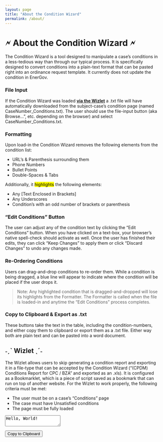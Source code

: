 ```yaml
---
layout: page
title: "About the Condition Wizard"
permalink: /about/
---
```

# 🗲 About the Condition Wizard 🗲
The Condition Wizard is a tool designed to manipulate a case’s conditions in a less-tedious way than through our typical process. It is specifically designed to convert conditions into a plain-text format that can be pasted right into an ordinance request template. It currently does not update the condition in EnerGov.

### File Input
If the Condition Wizard was loaded [**via the Wizlet**](#ˏˋ-wizlet-ˎˊ) a .txt file will have automatically downloaded from the subject-case’s condition page (named CaseNumber_Conditions.txt). The user should use the file-input button (aka Browse…”, etc. depending on the browser) and select CaseNumber_Conditions.txt.

### Formatting
Upon load-in the Condition Wizard removes the following elements from the condition list:
-	URL’s & Parenthesis surrounding them
-	Phone Numbers
-	Bullet Points
-	Double-Spaces & Tabs

Additionally, it <mark>highlights</mark> the following elements:
-	Any [Text Enclosed in Brackets]
-	Any Underscores
-	Condition’s with an odd number of brackets or parenthesis

### “Edit Conditions” Button
The user can adjust any of the condition text by clicking the “Edit Conditions” button. When you have clicked on a text-box, your browser’s native spell-check should activate as well. Once the user has finished their edits, they can click “Keep Changes” to apply them or click “Discard Changes” to undo any changes made.

### Re-Ordering Conditions
Users can drag-and-drop conditions to re-order them. While a condition is being dragged, a blue line will appear to indicate where the condition will be placed if the user drops it.
>Note: Any highlighted condition that is dragged-and-dropped will lose its highlights from the Formatter. The Formatter is called when the file is loaded-in and anytime the “Edit Conditions” process completes.

### Copy to Clipboard & Export as .txt
These buttons take the text in the table, including the condition-numbers, and either copy them to clipboard or export them as a .txt file. Either way both are plain text and can be pasted into a word document. 

## ˗ˏˋ Wizlet ˎˊ˗
The Wizlet allows users to skip generating a condition report and exporting it in a file-type that can be accepted by the Condition Wizard (“(CPDM) Conditions Report for CPC / BZA” and exported as an .xls). It is configured as a Bookmarklet, which is a piece of script saved as a bookmark that can run on top of another website.
For the Wizlet to work properly, the following criteria must be met:
-	The user must be on a case’s “Conditions” page
-	The case must have Unsatisfied conditions
-	The page must be fully loaded
  


<textarea id="myText">Hello, World!</textarea>
<button id="copyButton">Copy to Clipboard</button>

<script src="/Condtion-Wizard/script.js"></script>



  
  
  
  
  
  
